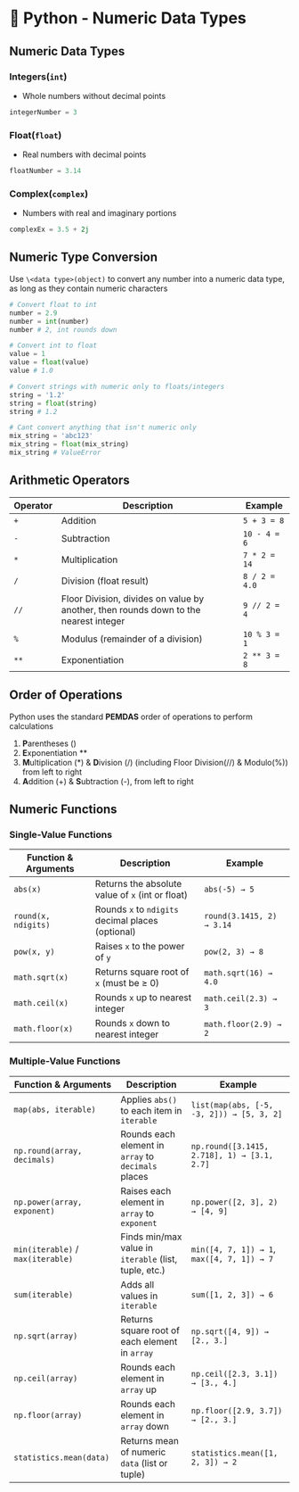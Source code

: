# 📘 Python - Numeric Data Types

## Numeric Data Types
### Integers(`int`)
- Whole numbers without decimal points
```py
integerNumber = 3
```

### Float(`float`)
- Real numbers with decimal points
```py
floatNumber = 3.14
```
### Complex(`complex`)
- Numbers with real and imaginary portions
```py
complexEx = 3.5 + 2j
```

## Numeric Type Conversion
Use `\<data type>(object)` to convert any number into a numeric data type, as long as they contain numeric characters

```py
# Convert float to int
number = 2.9
number = int(number)
number # 2, int rounds down

# Convert int to float
value = 1
value = float(value)
value # 1.0

# Convert strings with numeric only to floats/integers
string = '1.2'
string = float(string)
string # 1.2

# Cant convert anything that isn't numeric only
mix_string = 'abc123'
mix_string = float(mix_string)
mix_string # ValueError
```

## Arithmetic Operators 
| Operator | Description               | Example             |
|----------|---------------------------|---------------------|
| `+`      | Addition                  | `5 + 3 = 8`         |
| `-`      | Subtraction               | `10 - 4 = 6`        |
| `*`      | Multiplication            | `7 * 2 = 14`        |
| `/`      | Division (float result)   | `8 / 2 = 4.0`       |
| `//`     | Floor Division, divides on value by another, then rounds down to the nearest integer            | `9 // 2 = 4`        |
| `%`      | Modulus (remainder of a division)       | `10 % 3 = 1`        |
| `**`     | Exponentiation            | `2 ** 3 = 8`        |

## Order of Operations
Python uses the standard **PEMDAS** order of operations to perform calculations
1. **P**arentheses ()
2. **E**xponentiation **
3. **M**ultiplication (*) & **D**ivision (/) (including Floor Division(//) & Modulo(%)) from left to right
4. **A**ddition (+) & **S**ubtraction (-), from left to right

## Numeric Functions
### Single-Value Functions
| Function & Arguments       | Description                            | Example                          |
|----------------------------|----------------------------------------|----------------------------------|
| `abs(x)`                  | Returns the absolute value of `x` (int or float) | `abs(-5) → 5`                    |
| `round(x, ndigits)`       | Rounds `x` to `ndigits` decimal places (optional) | `round(3.1415, 2) → 3.14`        |
| `pow(x, y)`               | Raises `x` to the power of `y`         | `pow(2, 3) → 8`                  |
| `math.sqrt(x)`            | Returns square root of `x` (must be ≥ 0) | `math.sqrt(16) → 4.0`            |
| `math.ceil(x)`            | Rounds `x` up to nearest integer       | `math.ceil(2.3) → 3`             |
| `math.floor(x)`           | Rounds `x` down to nearest integer     | `math.floor(2.9) → 2`            |


### Multiple-Value Functions
| Function & Arguments               | Description                                      | Example                                      |
|-----------------------------------|--------------------------------------------------|----------------------------------------------|
| `map(abs, iterable)`              | Applies `abs()` to each item in `iterable`       | `list(map(abs, [-5, -3, 2])) → [5, 3, 2]`     |
| `np.round(array, decimals)`       | Rounds each element in `array` to `decimals` places | `np.round([3.1415, 2.718], 1) → [3.1, 2.7]`   |
| `np.power(array, exponent)`       | Raises each element in `array` to `exponent`     | `np.power([2, 3], 2) → [4, 9]`                |
| `min(iterable)` / `max(iterable)`| Finds min/max value in `iterable` (list, tuple, etc.) | `min([4, 7, 1]) → 1`, `max([4, 7, 1]) → 7`    |
| `sum(iterable)`                   | Adds all values in `iterable`                    | `sum([1, 2, 3]) → 6`                          |
| `np.sqrt(array)`                  | Returns square root of each element in `array`   | `np.sqrt([4, 9]) → [2., 3.]`                  |
| `np.ceil(array)`                  | Rounds each element in `array` up                | `np.ceil([2.3, 3.1]) → [3., 4.]`              |
| `np.floor(array)`                 | Rounds each element in `array` down              | `np.floor([2.9, 3.7]) → [2., 3.]`             |
| `statistics.mean(data)`           | Returns mean of numeric `data` (list or tuple)   | `statistics.mean([1, 2, 3]) → 2`              |
